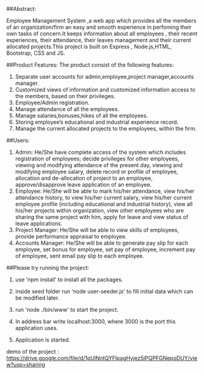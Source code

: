##Abstract:

Employee Management System ,a web app which provides all the members of an organization/firm an easy and smooth experience in perfoming their own tasks of concern.It keeps information about all employees , their recent experiences, their attendance, their  leaves management and their current allocated projects.This project is built on Express , Node.js,HTML, Bootstrap, CSS and JS.  


##Product Features:
The product consist of the following features:
1. Separate user accounts for admin,employee,project manager,accounts manager.
2. Customized views of information and customized information access to the members, based on their privileges.
3. Employee/Admin registration.
4. Manage attendance of all the employees.
5. Manage salaries,bonuses,hikes of all the employees.
6. Storing employee’s educational and industrial experience record.
7. Manage the current allocated projects to the employees, within the firm.

##Users:
 1. Admin:
    He/She have complete access of the system which includes registration of employees; decide privileges for other employees, viewing       and modifying attendance of the present day, viewing and modifying employee salary, delete record or profile of employee, allocation     and de-allocation of project to an employee, approve/disapprove leave application of an employee.
 2. Employee:
     He/She will be able to mark his/her attendance, view his/her attendance history, to view his/her current salary,  view his/her           current employee profile (including educational and industrial history), view all his/her projects within organization, view other         employees who are sharing the same project with him, apply for leave and view status of leave applications.
 3. Project Manager:
     He/She will be able to view skills of employees, provide performance appraisal to employee.
 4. Accounts Manager:
     He/She will be able to generate pay slip for each employee, set bonus for employee, set pay of employee, increment pay of       employee, sent email pay slip to each employee. 

##Please try running the project:

1. use 'npm install' to install all the packages.

2. inside seed folder run 'node user-seeder.js' to fill initial data which can be modified later.

3. run 'node ./bin/www' to start the project.

4. In address bar write localhost:3000, where 3000 is the port this application uses.

5. Application is started. 


demo of the project : https://drive.google.com/file/d/1pUlNntQYFlpagHyjez5iPQPFGNepoDUY/view?usp=sharing